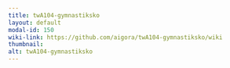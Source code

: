 ```yaml
---
title: twA104-gymnastiksko
layout: default
modal-id: 150
wiki-link: https://github.com/aigora/twA104-gymnastiksko/wiki
thumbnail: 
alt: twA104-gymnastiksko
---
```

